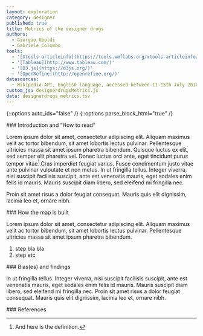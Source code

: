 ```yaml
---
layout: exploration
category: designer
published: true
title: Metrics of the designer drugs
authors:
  - Giorgio Uboldi
  - Gabriele Colombo
tools:
  - '[Xtools articleinfo](https://tools.wmflabs.org/xtools-articleinfo/)'
  - '[Tableau](http://www.tableau.com/)'
  - '[D3.js](https://d3js.org/)'
  - '[OpenRefine](http://openrefine.org/)'
datasources:
  - Wikipedia API, English language, accessed between 11-15th July 2016
custom_js: designerdrugsMetrics.js
data: designerdrugs_metrics.tsv
---
```

{::options auto_ids="false" /}
{::options parse_block_html="true" /}
<div class="intro">
### Introduction and “How to read”

Lorem ipsum dolor sit amet, consectetur adipiscing elit. Aliquam maximus velit ac tortor bibendum, sit amet lobortis lectus pulvinar. Pellentesque ultricies massa sit amet ipsum pharetra bibendum. Quisque luctus ex elit, sed semper elit pharetra vel. Donec luctus orci ante, eget tincidunt purus tempor vitae[^1].Cras imperdiet feugiat varius. Fusce condimentum justo vitae ante pulvinar vulputate et non metus. In ut fringilla tellus. Integer viverra, nisi suscipit facilisis suscipit, ante est venenatis mauris, eget sodales enim felis id mauris. Mauris suscipit diam libero, sed eleifend mi fringilla nec.

Proin sit amet risus a dolor feugiat consequat. Mauris quis elit dignissim, lacinia leo et, ornare nibh.
</div>

<div class="protocol">
### How the map is built

Lorem ipsum dolor sit amet, consectetur adipiscing elit. Aliquam maximus velit ac tortor bibendum, sit amet lobortis lectus pulvinar. Pellentesque ultricies massa sit amet ipsum pharetra bibendum.

1. step bla bla
2. step etc

</div>

<div class="findings">
### Bias(es) and findings

In ut fringilla tellus. Integer viverra, nisi suscipit facilisis suscipit, ante est venenatis mauris, eget sodales enim felis id mauris. Mauris suscipit diam libero, sed eleifend mi fringilla nec. Proin sit amet risus a dolor feugiat consequat. Mauris quis elit dignissim, lacinia leo et, ornare nibh.
</div>

<div class="references">
### References

[^1]: And here is the definition.
</div>
